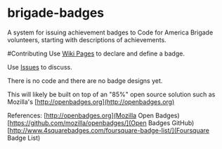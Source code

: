 brigade-badges
==============

A system for issuing achievement badges to Code for America Brigade volunteers, starting with descriptions of achievements.

#Contributing
Use [Wiki Pages](https://github.com/brigade-hrva/brigade-badges/wiki) to declare and define a badge.

Use [Issues](https://github.com/brigade-hrva/brigade-badges/issues) to discuss.

There is no code and there are no badge designs yet.

This will likely be built on top of an "85%" open source solution such as Mozilla's [http://openbadges.org](http://openbadges.org)

References:
[http://openbadges.org](Mozilla Open Badges)
[https://github.com/mozilla/openbadges/](Open Badges GitHub)
[http://www.4squarebadges.com/foursquare-badge-list/](Foursquare Badge List)
